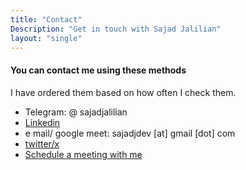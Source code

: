 ```yaml
---
title: "Contact"
Description: "Get in touch with Sajad Jalilian"
layout: "single"
---
```


#### You can contact me using these methods

I have ordered them based on how often I check them.

- Telegram: @ sajadjalilian
- [Linkedin](https://www.linkedin.com/in/sajadjalilian)
- e mail/ google meet: sajadjdev [at] gmail [dot] com
- [twitter/x](https://twitter.com/Sajad_Jalilian)
- [Schedule a meeting with me](https://tidycal.com/sajadjalilian)

